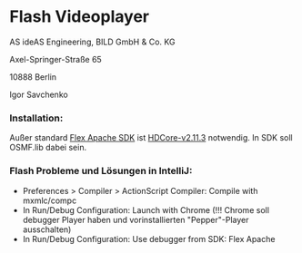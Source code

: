Flash Videoplayer
=====================
AS ideAS Engineering, BILD GmbH & Co. KG

Axel-Springer-Straße 65

10888 Berlin

Igor Savchenko


### Installation:
Außer standard [Flex Apache SDK](http://flex.apache.org/installer.html) ist [HDCore-v2.11.3](http://mediapm.edgesuite.net/akamai-osmf-plugins/samples/index.html) notwendig. In SDK soll OSMF.lib dabei sein.


### Flash Probleme und Lösungen in IntelliJ:
  +  Preferences > Compiler > ActionScript Compiler:   Compile with mxmlc/compc
  +  In Run/Debug Configuration:   Launch with Chrome (!!! Chrome soll debugger Player haben und vorinstallierten "Pepper"-Player ausschalten)
  +  In Run/Debug Configuration:  Use debugger from SDK: Flex Apache